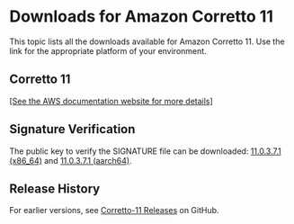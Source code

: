 # Downloads for Amazon Corretto 11<a name="downloads-list"></a>

This topic lists all the downloads available for Amazon Corretto 11\. Use the link for the appropriate platform of your environment\.

## Corretto 11<a name="download"></a>

[\[See the AWS documentation website for more details\]](http://docs.aws.amazon.com/corretto/latest/corretto-11-ug/downloads-list.html)

## Signature Verification<a name="signature"></a>

The public key to verify the SIGNATURE file can be downloaded: [11\.0\.3\.7\.1 \(x86\_64\)](https://d3pxv6yz143wms.cloudfront.net/11.0.3.7.1/F8152B28.pub) and [11\.0\.3\.7\.1 \(aarch64\)](https://d3pxv6yz143wms.cloudfront.net/11.0.3.7.1/BDB4C4D4.pub)\. 

## Release History<a name="release-history"></a>

For earlier versions, see [Corretto\-11 Releases](https://github.com/corretto/corretto-11/releases) on GitHub\.